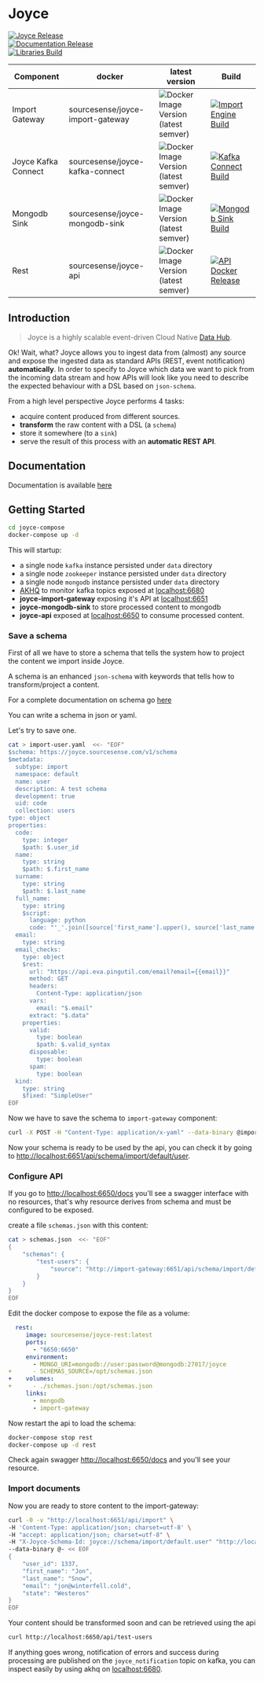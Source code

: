 # Joyce 

[![Joyce Release](https://github.com/sourcesense/joyce/actions/workflows/release-all.yaml/badge.svg)](https://github.com/sourcesense/joyce/actions/workflows/release-all.yaml)  
[![Documentation Release](https://github.com/sourcesense/joyce/actions/workflows/pages.yaml/badge.svg)](https://github.com/sourcesense/joyce/actions/workflows/pages.yaml)  
[![Libraries Build](https://github.com/sourcesense/joyce/actions/workflows/parent-release.yaml/badge.svg)](https://github.com/sourcesense/joyce/actions/workflows/parent-release.yaml)

| Component          | docker                                         | latest version | Build |
| --- | --- | --- |  --- |
| Import Gateway     | sourcesense/joyce-import-gateway | ![Docker Image Version (latest semver)](https://img.shields.io/docker/v/sourcesense/joyce-import-gateway) |  [![Import Engine Build](https://github.com/sourcesense/joyce/actions/workflows/import-engine-release.yaml/badge.svg)](https://github.com/sourcesense/joyce/actions/workflows/import-engine-release.yaml)     |
| Joyce Kafka Connect | sourcesense/joyce-kafka-connect | ![Docker Image Version (latest semver)](https://img.shields.io/docker/v/sourcesense/joyce-kafka-connect) | [![Kafka Connect Build](https://github.com/sourcesense/joyce/actions/workflows/kafka-connect-release.yaml/badge.svg)](https://github.com/sourcesense/joyce/actions/workflows/kafka-connect-release.yaml)    |
| Mongodb Sink |  sourcesense/joyce-mongodb-sink | ![Docker Image Version (latest semver)](https://img.shields.io/docker/v/sourcesense/joyce-mongodb-sink) | [![Mongodb Sink Build](https://github.com/sourcesense/joyce/actions/workflows/mongodb-sink-release.yaml/badge.svg)](https://github.com/sourcesense/joyce/actions/workflows/mongodb-sink-release.yaml) |
| Rest       | sourcesense/joyce-api | ![Docker Image Version (latest semver)](https://img.shields.io/docker/v/sourcesense/joyce-api) |  [![API Docker Release](https://github.com/sourcesense/joyce/actions/workflows/api-release.yaml/badge.svg)](https://github.com/sourcesense/joyce/actions/workflows/api-release.yaml) |  
## Introduction

> 
> Joyce is a highly scalable event-driven Cloud Native [Data Hub](https://en.wikipedia.org/wiki/Data_hub).
> 

Ok! Wait, what? Joyce allows you to ingest data from (almost) any source and expose the ingested data as standard APIs (REST, event notification) **automatically**. In order to specify to Joyce which data we want to pick from the incoming data stream and how APIs will look like you need to describe the expected behaviour with a DSL based on `json-schema`.

From a high level perspective Joyce performs 4 tasks:

- acquire content produced from different sources.
- **transform** the raw content with a DSL (a `schema`)
- store it somewhere (to a `sink`)
- serve the result of this process with an **automatic REST API**.

## Documentation

Documentation is available [here](https://sourcesense.github.io/joyce)

## Getting Started

```bash
cd joyce-compose
docker-compose up -d
```

This will startup:
  - a single node `kafka` instance persisted under `data` directory
  - a single node `zookeeper` instance persisted under `data` directory
  - a single node `mongodb` instance persisted under `data` directory
  - [AKHQ](https://akhq.io/) to monitor kafka topics exposed at [localhost:6680](http://localhost:6680)
  - **joyce-import-gateway** exposing it's API at [localhost:6651](http://localhost:6651/docs)
  - **joyce-mongodb-sink** to store processed content to mongodb
  - **joyce-api** exposed at [localhost:6650](http://localhost:6650/docs) to consume processed content.

### Save a schema

First of all we have to store a schema that tells the system how to project the content we import inside Joyce.

A schema is an enhanced `json-schema` with keywords that tells how to transform/project a content.  

For a complete documentation on schema go [here](https://sourcesense.github.io/joyce-docs/docs/schema)

You can write a schema in json or yaml.

Let's try to save one.

```bash
cat > import-user.yaml  <<- "EOF"
$schema: https://joyce.sourcesense.com/v1/schema
$metadata:
  subtype: import
  namespace: default
  name: user
  description: A test schema
  development: true
  uid: code
  collection: users
type: object
properties:
  code:
    type: integer
    $path: $.user_id
  name:
    type: string
    $path: $.first_name
  surname:
    type: string
    $path: $.last_name
  full_name:
    type: string
    $script: 
      language: python
      code: "'_'.join([source['first_name'].upper(), source['last_name'].upper()])"
  email:
    type: string
  email_checks:
    type: object
    $rest:
      url: "https://api.eva.pingutil.com/email?email={{email}}"
      method: GET
      headers:
        Content-Type: application/json
      vars:
        email: "$.email"
      extract: "$.data"
    properties:
      valid:
        type: boolean
        $path: $.valid_syntax
      disposable:
        type: boolean
      spam:
        type: boolean
  kind:
    type: string
    $fixed: "SimpleUser"
EOF
```

Now we have to save the schema to `import-gateway` component:

```bash
curl -X POST -H "Content-Type: application/x-yaml" --data-binary @import-user.yaml http://localhost:6651/api/schema
```

Now your schema is ready to be used by the api, you can check it by going to [http://localhost:6651/api/schema/import/default/user](http://localhost:6651/api/schema/import/default/user).

### Configure API

If you go to [http://localhost:6650/docs](http://localhost:6650/docs) you'll see a swagger interface with no resources, that's why resource derives from schema and must be configured to be exposed.

create a file `schemas.json` with this content:
```bash
cat > schemas.json  <<- "EOF"
{   
    "schemas": {
        "test-users": {
            "source": "http://import-gateway:6651/api/schema/import/default/user"
        }
    }
}
EOF
```

Edit the docker compose to expose the file as a volume:

```yaml
  rest:
     image: sourcesense/joyce-rest:latest
     ports:
       - "6650:6650"
     environment:
       - MONGO_URI=mongodb://user:password@mongodb:27017/joyce
+      - SCHEMAS_SOURCE=/opt/schemas.json
+    volumes:
+      - ./schemas.json:/opt/schemas.json
     links:
       - mongodb
       - import-gateway
```

Now restart the api to load the schema:

```bash
docker-compose stop rest
docker-compose up -d rest
```

Check again swagger [http://localhost:6650/docs](http://localhost:6650/docs) and you'll see your resource.

### Import documents

Now you are ready to store content to the import-gateway:
```bash
curl -0 -v "http://localhost:6651/api/import" \
-H 'Content-Type: application/json; charset=utf-8' \
-H "accept: application/json; charset=utf-8" \
-H "X-Joyce-Schema-Id: joyce://schema/import/default.user" "http://localhost:6651/api/import" \
--data-binary @- << EOF
{
    "user_id": 1337,
    "first_name": "Jon",
    "last_name": "Snow",
    "email": "jon@winterfell.cold",
    "state": "Westeros"
}
EOF
```

Your content should be transformed soon and can be retrieved using the api
```bash
curl http://localhost:6650/api/test-users
```

If anything goes wrong, notification of errors and success during processing are published on the `joyce_notification` topic on kafka, you can inspect easily by using akhq on [localhost:6680](http://localhost:6680).
